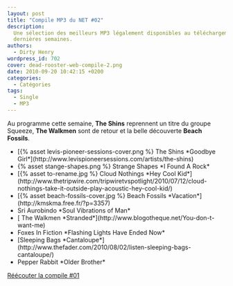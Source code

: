 ```yaml
---
layout: post
title: "Compile MP3 du NET #02"
description:
  Une sélection des meilleurs MP3 légalement disponibles au téléchargement des
  dernières semaines.
authors:
  - Dirty Henry
wordpress_id: 702
cover: dead-rooster-web-compile-2.png
date: 2010-09-20 10:42:15 +0200
categories:
  - Catégories
tags:
  - Single
  - MP3
---
```


Au programme cette semaine, **The Shins** reprennent un titre du groupe Squeeze,
**The Walkmen** sont de retour et la belle découverte **Beach Fossils**.

<ul class="polaroids">

<li><div class="polaroid">
[{% asset levis-pioneer-sessions-cover.png %} The Shins
*Goodbye Girl*](http://www.levispioneersessions.com/artists/the-shins)
</div></li>

<li><div class="polaroid">
{% asset stange-shapes.png %} Strange Shapes
*I Found A Rock*
</div></li>

<li><div class="polaroid">
[{% asset to-rename.jpg %} Cloud Nothings
*Hey Cool Kid*](http://www.thetripwire.com/tripwiretvspotlight/2010/07/12/cloud-nothings-take-it-outside-play-acoustic-hey-cool-kid/)
</div></li>

<li><div class="polaroid">
[{% asset beach-fossils-cover.jpg %} Beach Fossils
*Vacation*](http://kmskma.free.fr/?p=3357)
</div></li>

<li><div class="polaroid">
<img380> Sri Aurobindo
*Soul Vibrations of Man*
</div></li>

<li><div class="polaroid">
[<img381> The Walkmen
*Stranded*](http://www.blogotheque.net/You-don-t-want-me)
</div></li>

<li><div class="polaroid">
<img382> Foxes In Fiction
*Flashing Lights Have Ended Now*
</div></li>

<li><div class="polaroid">
[<img385>Sleeping Bags
*Cantaloupe*](http://www.thefader.com/2010/08/02/listen-sleeping-bags-cantaloupe/)
</div></li>

<li><div class="polaroid">
<img386>Pepper Rabbit
*Older Brother*
</div></li>

</ul>

[Réécouter la compile #01](700)
